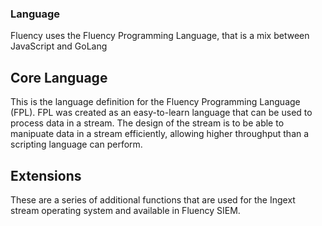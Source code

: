 ### Language
Fluency uses the Fluency Programming Language, that is a mix between JavaScript and GoLang

## Core Language
This is the language definition for the Fluency Programming Language (FPL). FPL was created as an easy-to-learn language that can be used to process data in a stream. The design of the stream is to be able to manipuate data in a stream efficiently, allowing higher throughput than a scripting language can perform.

## Extensions
These are a series of additional functions that are used for the Ingext stream operating system and available in Fluency SIEM.
